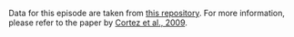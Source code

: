 Data for this episode are taken from [this repository](https://archive.ics.uci.edu/ml/datasets/wine+quality). 
For more information, please refer to the paper by [Cortez et al., 2009](https://www.sciencedirect.com/science/article/abs/pii/S0167923609001377).